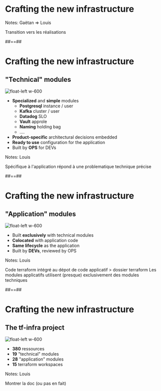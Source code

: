 
<!-- .slide: data-background="./assets/images/dan-schiumarini-6o-K6uyKD2U-unsplash.jpg" class="transition" -->

# Crafting the new infrastructure

Notes: Gaëtan => Louis

Transition vers les réalisations

##==##

# Crafting the new infrastructure
## "Technical" modules

![float-left w-600](./assets/images/tente-quechua.jpg)

- **Specialized** and **simple** modules
  - **Postgresql** instance / user
  - **Kafka** cluster / user
  - **Datadog** SLO
  - **Vault** approle
  - **Naming** holding bag
  - ....
- **Product-specific** architectural decisions embedded
- **Ready to use** configuration for the application
- Built by **OPS** for DEVs

Notes: Louis

Spécifique à l'application
répond à une problematique technique précise

##==##
<!-- .slide: class="with-code-bg-dark"  -->
# Crafting the new infrastructure
## "Application" modules

![float-left w-600](./assets/images/michael-dziedzic-0n70cnyOFgc-unsplash.jpg)

- Built **exclusively** with technical modules
- **Colocated** with application code
- **Same lifecycle** as the application
- Built by **DEVs**, reviewed by OPS

Notes: Louis

Code terraform intégré au dépot de code applicatif > dossier terraform
Les modules applicatifs utilisent (presque) exclusivement des modules techniques


##==##

# Crafting the new infrastructure
## The tf-infra project

![float-left w-600](./assets/images/tf-infra.png)

* **380** ressources
* **19** "technical" modules
* **28** "application" modules
* **15** terraform workspaces 

Notes: Louis

Montrer la doc (ou pas en fait)
